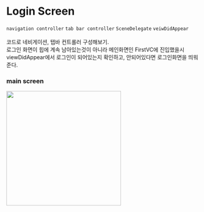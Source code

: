 # Login Screen

`navigation controller` `tab bar controller` `SceneDelegate` `veiwDidAppear`<br>
<br>
코드로 네비게이션, 탭바 컨트롤러 구성해보기.
<br>
로그인 화면이 힙에 계속 남아있는것이 아니라 메인화면인 FirstVC에 진입했을시 viewDidAppear에서 로그인이 되어있는지 확인하고, 안되어있다면 로그인화면을 띄워준다.

### main screen

<img src="https://github.com/slaveshin/practice-applications-iOS/assets/68256612/c3b0be0e-c3e6-4fb9-bcb8-95ebb8a086b4" width="300"/>
